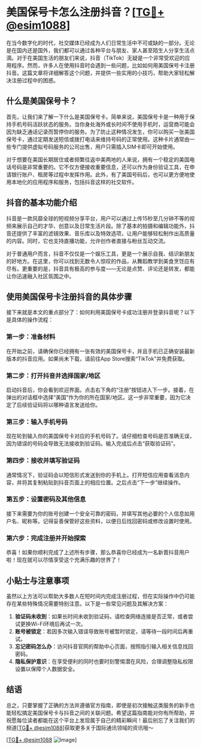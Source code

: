 # 美国保号卡怎么注册抖音？[[TG💪+ @esim1088](https://t.me/s/esim1088)]

在当今数字化的时代，社交媒体已经成为人们日常生活中不可或缺的一部分。无论是在国内还是国外，我们都可以通过各种平台与朋友、家人甚至陌生人分享生活点滴。对于在美国生活的朋友们来说，抖音（TikTok）无疑是一个非常受欢迎的应用程序。然而，许多人在使用抖音时会遇到一些问题，比如如何用美国保号卡注册抖音。这篇文章将详细解答这个问题，并提供一些实用的小技巧，帮助大家轻松解决注册过程中的困惑。

## 什么是美国保号卡？

首先，让我们来了解一下什么是美国保号卡。简单来说，美国保号卡是一种用于保持手机号码活跃状态的服务。当你身处海外或长时间不使用手机时，运营商可能会因为缺乏通话记录而暂停你的服务。为了防止这种情况发生，你可以购买一张美国保号卡，通过定期发送短信或拨打电话来维持号码的正常使用。这种卡片通常由一些专门提供虚拟号码服务的公司出售，用户只需插入SIM卡即可开始使用。

对于想要在美国长期居住或者频繁往返中美两地的人来说，拥有一个稳定的美国电话号码是非常重要的。它不仅方便接收重要信息，还可以作为身份验证工具，在申请银行账户、租房等过程中发挥作用。此外，有了美国号码后，也可以更方便地使用本地化的应用程序和服务，包括抖音这样的社交软件。

## 抖音的基本功能介绍

抖音是一款风靡全球的短视频分享平台，用户可以通过上传15秒至几分钟不等的视频来展示自己的才华、创意以及日常生活片段。除了基本的拍摄和编辑功能外，抖音还提供了丰富的滤镜效果、音乐库以及特效选项，让用户能够轻松制作出高质量的内容。同时，它也支持直播功能，允许创作者直接与粉丝互动交流。

对于普通用户而言，抖音不仅仅是一个娱乐工具，更是一个展示自我、结识新朋友的好地方。在这里，你可以找到无数令人惊叹的作品，从舞蹈教学到美食烹饪应有尽有。更重要的是，抖音具有极高的参与度——无论是点赞、评论还是转发，都能让你迅速融入社区氛围之中。

## 使用美国保号卡注册抖音的具体步骤

接下来就是本文的重点部分了：如何利用美国保号卡成功注册并登录抖音呢？以下是具体的操作流程：

### 第一步：准备材料
在开始之前，请确保你已经拥有一张有效的美国保号卡，并且手机已正确安装最新版本的抖音应用。如果尚未下载，请前往App Store搜索“TikTok”并免费获取。

### 第二步：打开抖音并选择国家/地区
启动抖音后，你会看到欢迎界面。点击右下角的“注册”按钮进入下一步。接着，在弹出的对话框中选择“美国”作为你的所在国家/地区。这一步非常重要，因为它决定了后续验证码将以哪种语言发送给你。

### 第三步：输入手机号码
现在轮到输入你的美国保号卡对应的手机号码了。请仔细检查号码是否准确无误，因为错误的号码会导致无法接收到验证码。输入完成后点击“获取验证码”。

### 第四步：接收并填写验证码
通常情况下，验证码会以短信形式发送到你的手机上。打开短信应用查看消息内容，并将其复制粘贴到抖音页面上的相应位置。之后点击“下一步”继续操作。

### 第五步：设置密码及其他信息
接下来需要为你的账号创建一个安全可靠的密码，并填写其他必要的个人信息如用户名、昵称等。记得妥善保管好这些资料，以便日后找回密码或修改设置时使用。

### 第六步：完成注册并开始探索
恭喜！如果你顺利完成了上述所有步骤，那么恭喜你已经成为一名新晋抖音用户啦！现在就可以尽情享受这个充满乐趣的世界了！

## 小贴士与注意事项

虽然以上方法可以帮助大多数人在短时间内完成注册过程，但在实际操作中仍可能存在某些特殊情况需要特别注意。以下是一些常见问题及其解决方案：

1. **验证码未收到**：如果长时间未收到验证码，请检查网络连接是否正常，或者尝试更换Wi-Fi环境后再试一次。
2. **账号被锁定**：若因多次输入错误导致账号被暂时锁定，请等待一段时间后再重试。
3. **忘记密码怎么办**：访问抖音官网的帮助中心页面，按照指引输入相关信息找回密码。
4. **隐私保护意识**：在享受便利的同时也要时刻警惕潜在风险，合理调整隐私权限设置以保障个人数据安全。

## 结语

总之，只要掌握了正确的方法并遵循官方指南，即使是初次接触这类服务的新手也能轻松搞定美国保号卡与抖音之间的关联问题。希望这篇指南能对你有所帮助，并祝愿每位读者都能在这个平台上发现属于自己的精彩瞬间！最后别忘了关注我们的频道[[TG💪+ @esim1088](https://t.me/s/esim1088)]获取更多关于国际通讯领域的资讯哦～ 

[[TG💪+ @esim1088](https://t.me/s/esim1088) ![Image](https://i.postimg.cc/4NQfJmqS/Snipaste-2025-05-13-00-14-12.png)]